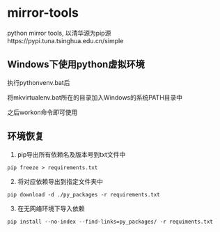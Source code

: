 # mirror-tools

python mirror tools, 以清华源为pip源https://pypi.tuna.tsinghua.edu.cn/simple



## Windows下使用python虚拟环境

执行pythonvenv.bat后

将mkvirtualenv.bat所在的目录加入Windows的系统PATH目录中

之后workon命令即可使用



## 环境恢复

1. pip导出所有依赖名及版本号到txt文件中

```
pip freeze > requirements.txt
```

2. 将对应依赖导出到指定文件夹中

```
pip download -d ./py_packages -r requirements.txt
```

3. 在无网络环境下导入依赖

```
pip install --no-index --find-links=py_packages/ -r requiments.txt
```